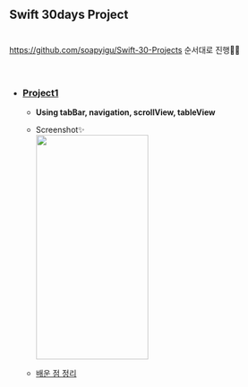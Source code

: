 ## **Swift 30days Project**

#
https://github.com/soapyigu/Swift-30-Projects 순서대로 진행👩‍💻
<br>
<br>
<br>

* ### [Project1](https://github.com/SongSeoYoung/Swift30daysProject/tree/master/Project%2001%20-%20GoodAsOldPhones/Project%2001%20-%20GoodAsOldPhones)
    * **Using tabBar, navigation, scrollView, tableView**

    * Screenshot✨  
      <img src="https://user-images.githubusercontent.com/42825223/103206911-5c49b100-4940-11eb-83d5-4c5e395ecab7.gif" width="200" height="400"></img>

    * [배운 점 정리]()

